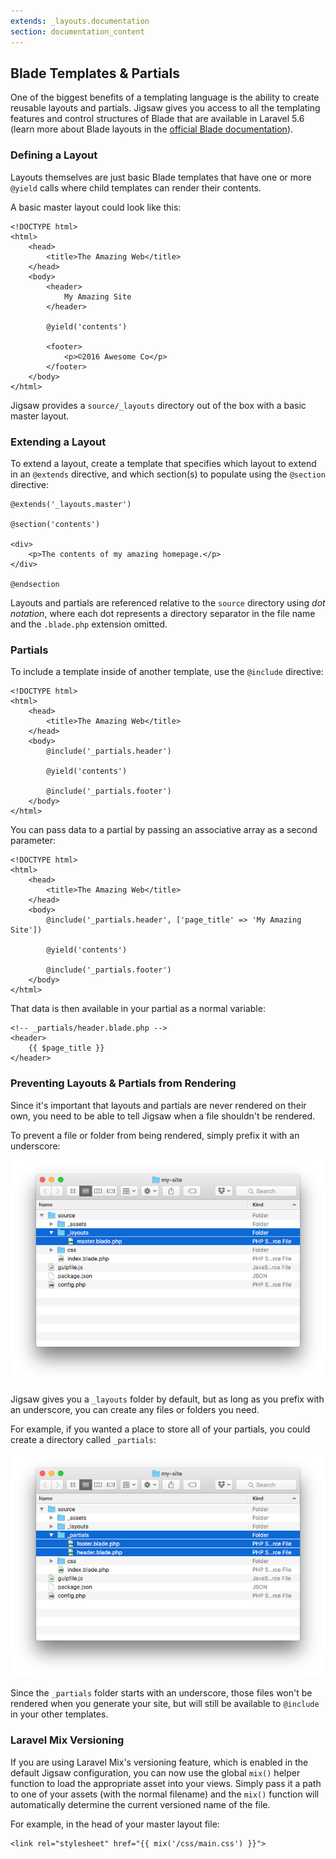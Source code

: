 ```yaml
---
extends: _layouts.documentation
section: documentation_content
---
```


## Blade Templates & Partials

One of the biggest benefits of a templating language is the ability to create reusable layouts and partials. Jigsaw gives you access to all the templating features and control structures of Blade that are available in Laravel 5.6 (learn more about Blade layouts in the [official Blade documentation](https://laravel.com/docs/5.6/blade)).

### Defining a Layout

Layouts themselves are just basic Blade templates that have one or more `@yield` calls where child templates can render their contents.

A basic master layout could look like this:

```
<!DOCTYPE html>
<html>
    <head>
        <title>The Amazing Web</title>
    </head>
    <body>
        <header>
            My Amazing Site
        </header>

        @yield('contents')

        <footer>
            <p>©2016 Awesome Co</p>
        </footer>
    </body>
</html>
```

Jigsaw provides a `source/_layouts` directory out of the box with a basic master layout.

### Extending a Layout

To extend a layout, create a template that specifies which layout to extend in an `@extends` directive, and which section(s) to populate using the `@section` directive:

```
@extends('_layouts.master')

@section('contents')

<div>
    <p>The contents of my amazing homepage.</p>
</div>

@endsection
```

Layouts and partials are referenced relative to the `source` directory using _dot notation_, where each dot represents a directory separator in the file name and the `.blade.php` extension omitted.

### Partials

To include a template inside of another template, use the `@include` directive:

```
<!DOCTYPE html>
<html>
    <head>
        <title>The Amazing Web</title>
    </head>
    <body>
        @include('_partials.header')

        @yield('contents')

        @include('_partials.footer')
    </body>
</html>
```

You can pass data to a partial by passing an associative array as a second parameter:

```
<!DOCTYPE html>
<html>
    <head>
        <title>The Amazing Web</title>
    </head>
    <body>
        @include('_partials.header', ['page_title' => 'My Amazing Site'])

        @yield('contents')

        @include('_partials.footer')
    </body>
</html>
```

That data is then available in your partial as a normal variable:

```
<!-- _partials/header.blade.php -->
<header>
    {{ $page_title }}
</header>
```

### Preventing Layouts & Partials from Rendering

Since it's important that layouts and partials are never rendered on their own, you need to be able to tell Jigsaw when a file shouldn't be rendered.

To prevent a file or folder from being rendered, simply prefix it with an underscore:

![Layouts folder](../../img/layouts-directory.png)

Jigsaw gives you a `_layouts` folder by default, but as long as you prefix with an underscore, you can create any files or folders you need.

For example, if you wanted a place to store all of your partials, you could create a directory called `_partials`:

![Partials folder](../../img/partials-directory.png)

Since the `_partials` folder starts with an underscore, those files won't be rendered when you generate your site, but will still be available to `@include` in your other templates.

### Laravel Mix Versioning

If you are using Laravel Mix's versioning feature, which is enabled in the default Jigsaw configuration, you can now use the global `mix()` helper function to load the appropriate asset into your views. Simply pass it a path to one of your assets (with the normal filename) and the `mix()` function will automatically determine the current versioned name of the file.

For example, in the head of your master layout file:

```
<link rel="stylesheet" href="{{ mix('/css/main.css') }}">
```
